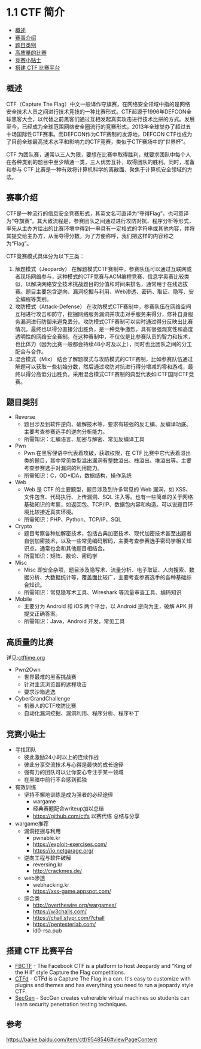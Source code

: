 # 1.1 CTF 简介

- [概述](#概述)
- [赛事介绍](#赛事介绍)
- [题目类别](#题目类别)
- [高质量的比赛](#高质量的比赛)
- [竞赛小贴士](#竞赛小贴士)
- [搭建 CTF 比赛平台](#搭建-ctf-比赛平台)


## 概述
CTF（Capture The Flag）中文一般译作夺旗赛，在网络安全领域中指的是网络安全技术人员之间进行技术竞技的一种比赛形式。CTF起源于1996年DEFCON全球黑客大会，以代替之前黑客们通过互相发起真实攻击进行技术比拼的方式。发展至今，已经成为全球范围网络安全圈流行的竞赛形式，2013年全球举办了超过五十场国际性CTF赛事。而DEFCON作为CTF赛制的发源地，DEFCON CTF也成为了目前全球最高技术水平和影响力的CTF竞赛，类似于CTF赛场中的“世界杯”。

CTF 为团队赛，通常以三人为限，要想在比赛中取得胜利，就要求团队中每个人在各种类别的题目中至少精通一类，三人优势互补，取得团队的胜利。同时，准备和参与 CTF 比赛是一种有效将计算机科学的离散面、聚焦于计算机安全领域的方法。


## 赛事介绍
CTF是一种流行的信息安全竞赛形式，其英文名可直译为“夺得Flag”，也可意译为“夺旗赛”。其大致流程是，参赛团队之间通过进行攻防对抗、程序分析等形式，率先从主办方给出的比赛环境中得到一串具有一定格式的字符串或其他内容，并将其提交给主办方，从而夺得分数。为了方便称呼，我们把这样的内容称之为“Flag”。

CTF竞赛模式具体分为以下三类：
1. 解题模式（Jeopardy）
在解题模式CTF赛制中，参赛队伍可以通过互联网或者现场网络参与，这种模式的CTF竞赛与ACM编程竞赛、信息学奥赛比较类似，以解决网络安全技术挑战题目的分值和时间来排名，通常用于在线选拔赛。题目主要包含逆向、漏洞挖掘与利用、Web渗透、密码、取证、隐写、安全编程等类别。
2. 攻防模式（Attack-Defense）
在攻防模式CTF赛制中，参赛队伍在网络空间互相进行攻击和防守，挖掘网络服务漏洞并攻击对手服务来得分，修补自身服务漏洞进行防御来避免丢分。攻防模式CTF赛制可以实时通过得分反映出比赛情况，最终也以得分直接分出胜负，是一种竞争激烈，具有很强观赏性和高度透明性的网络安全赛制。在这种赛制中，不仅仅是比参赛队员的智力和技术，也比体力（因为比赛一般都会持续48小时及以上），同时也比团队之间的分工配合与合作。
3. 混合模式（Mix）
结合了解题模式与攻防模式的CTF赛制，比如参赛队伍通过解题可以获取一些初始分数，然后通过攻防对抗进行得分增减的零和游戏，最终以得分高低分出胜负。采用混合模式CTF赛制的典型代表如iCTF国际CTF竞赛。


## 题目类别
- Reverse
  - 题目涉及到软件逆向、破解技术等，要求有较强的反汇编、反编译功底。主要考查参赛选手的逆向分析能力。
  - 所需知识：汇编语言、加密与解密、常见反编译工具
- Pwn
  - Pwn 在黑客俚语中代表着攻破，获取权限，在 CTF 比赛中它代表着溢出类的题目，其中常见类型溢出漏洞有整数溢出、栈溢出、堆溢出等。主要考查参赛选手对漏洞的利用能力。
  - 所需知识：C，OD+IDA，数据结构，操作系统
- Web
  - Web 是 CTF 的主要题型，题目涉及到许多常见的 Web 漏洞，如 XSS、文件包含、代码执行、上传漏洞、SQL 注入等。也有一些简单的关于网络基础知识的考察，如返回包、TCP/IP、数据包内容和构造。可以说题目环境比较接近真实环境。
  - 所需知识：PHP、Python、TCP/IP、SQL
- Crypto
  - 题目考察各种加解密技术，包括古典加密技术、现代加密技术甚至出题者自创加密技术，以及一些常见编码解码，主要考查参赛选手密码学相关知识点。通常也会和其他题目相结合。
  - 所需知识：矩阵、数论、密码学
- Misc
  - Misc 即安全杂项，题目涉及隐写术、流量分析、电子取证、人肉搜索、数据分析、大数据统计等，覆盖面比较广，主要考查参赛选手的各种基础综合知识。
  - 所需知识：常见隐写术工具、Wireshark 等流量审查工具、编码知识
- Mobile
  - 主要分为 Android 和 iOS 两个平台，以 Android 逆向为主，破解 APK 并提交正确答案。
  - 所需知识：Java，Android 开发，常见工具


## 高质量的比赛
详见:[ctftime.org](http://www.ctftime.org)

- Pwn2Own
  - 世界最难的黑客挑战赛
  - 针对主流浏览器的远程攻击
  - 要求沙箱逃逸
- CyberGrandChallenge
  - 机器人的CTF攻防比赛
  - 自动化漏洞挖掘、漏洞利用、程序分析、程序补丁


## 竞赛小贴士
- 寻找团队
  - 彼此激励24小时以上的连续作战
  - 彼此分享交流技术与心得是最快的成长途径
  - 强有力的团队可以让你安心专注于某一领域
  - 在黑暗中前行不会感到孤独
- 有效训练
  - 坚持不懈地训练是成为强者的必经途径
    - wargame
    - 经典赛题配合writeup加以总结
    - https://github.com/ctfs
    以赛代练
  总结与分享
- wargame推荐
  - 漏洞挖掘与利用
    - pwnable.kr
    - https://exploit-exercises.com/
    - https://io.netgarage.org/
  - 逆向工程与软件破解
    - reversing.kr
    - http://crackmes.de/
  - web渗透
    - webhacking.kr
    - https://xss-game.appspot.com/
  - 综合类
    - http://overthewire.org/wargames/
    - https://w3challs.com/
    - https://chall.stypr.com/?chall
    - https://pentesterlab.com/
    - id0-rsa.pub


## 搭建 CTF 比赛平台
- [FBCTF](https://github.com/facebook/fbctf) - The Facebook CTF is a platform to host Jeopardy and “King of the Hill” style Capture the Flag competitions.
- [CTFd](https://github.com/CTFd/CTFd) - CTFd is a Capture The Flag in a can. It's easy to customize with plugins and themes and has everything you need to run a jeopardy style CTF.
- [SecGen](https://github.com/cliffe/SecGen) - SecGen creates vulnerable virtual machines so students can learn security penetration testing techniques.


## 参考
https://baike.baidu.com/item/ctf/9548546#viewPageContent
